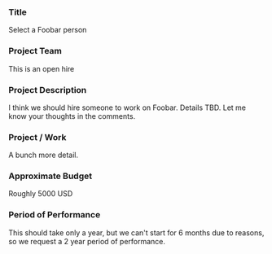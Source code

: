 ### Title
Select a Foobar person

### Project Team
This is an open hire

### Project Description
I think we should hire someone to work on Foobar. Details TBD. Let me know your thoughts in the comments.

### Project / Work

A bunch more detail.

### Approximate Budget
Roughly 5000 USD


### Period of Performance

This should take only a year, but we can't start for 6 months due to reasons, so we request a 2 year period of performance.